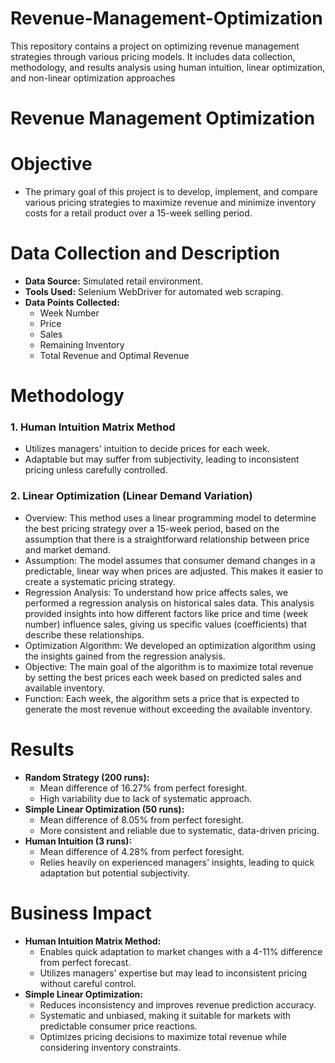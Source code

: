 # Revenue-Management-Optimization
This repository contains a project on optimizing revenue management strategies through various pricing models. It includes data collection, methodology, and results analysis using human intuition, linear optimization, and non-linear optimization approaches

# Revenue Management Optimization

# Objective
- The primary goal of this project is to develop, implement, and compare various pricing strategies to maximize revenue and minimize inventory costs for a retail product over a 15-week selling period.

# Data Collection and Description
- **Data Source:** Simulated retail environment.
- **Tools Used:** Selenium WebDriver for automated web scraping.
- **Data Points Collected:**
  - Week Number
  - Price
  - Sales
  - Remaining Inventory
  - Total Revenue and Optimal Revenue

# Methodology
### 1. Human Intuition Matrix Method
- Utilizes managers' intuition to decide prices for each week.
- Adaptable but may suffer from subjectivity, leading to inconsistent pricing unless carefully controlled.

### 2. Linear Optimization (Linear Demand Variation)
- Overview:
This method uses a linear programming model to determine the best pricing strategy over a 15-week period, based on the assumption that there is a straightforward relationship between price and market demand.
- Assumption:
The model assumes that consumer demand changes in a predictable, linear way when prices are adjusted. This makes it easier to create a systematic pricing strategy.
- Regression Analysis:
To understand how price affects sales, we performed a regression analysis on historical sales data.
This analysis provided insights into how different factors like price and time (week number) influence sales, giving us specific values (coefficients) that describe these relationships.
- Optimization Algorithm:
We developed an optimization algorithm using the insights gained from the regression analysis.
- Objective: The main goal of the algorithm is to maximize total revenue by setting the best prices each week based on predicted sales and available inventory.
- Function: Each week, the algorithm sets a price that is expected to generate the most revenue without exceeding the available inventory.

# Results
- **Random Strategy (200 runs):**
  - Mean difference of 16.27% from perfect foresight.
  - High variability due to lack of systematic approach.
- **Simple Linear Optimization (50 runs):**
  - Mean difference of 8.05% from perfect foresight.
  - More consistent and reliable due to systematic, data-driven pricing.
- **Human Intuition (3 runs):**
  - Mean difference of 4.28% from perfect foresight.
  - Relies heavily on experienced managers' insights, leading to quick adaptation but potential subjectivity.

# Business Impact
- **Human Intuition Matrix Method:**
  - Enables quick adaptation to market changes with a 4-11% difference from perfect forecast.
  - Utilizes managers' expertise but may lead to inconsistent pricing without careful control.
- **Simple Linear Optimization:**
  - Reduces inconsistency and improves revenue prediction accuracy.
  - Systematic and unbiased, making it suitable for markets with predictable consumer price reactions.
  - Optimizes pricing decisions to maximize total revenue while considering inventory constraints.
  



